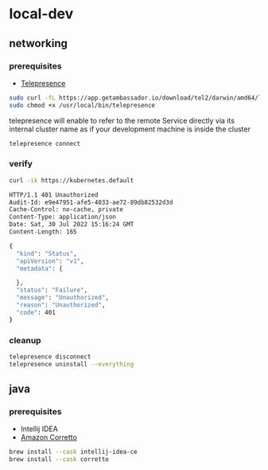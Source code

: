 # local-dev

## networking

### prerequisites

- [Telepresence](https://www.telepresence.io)

```sh
sudo curl -fL https://app.getambassador.io/download/tel2/darwin/amd64/latest/telepresence -o /usr/local/bin/telepresence
sudo chmod +x /usr/local/bin/telepresence
```

telepresence will enable to refer to the remote Service directly via its internal cluster name as if your development machine is inside the cluster

```sh
telepresence connect
```

### verify

```sh
curl -ik https://kubernetes.default
```

```sh
HTTP/1.1 401 Unauthorized
Audit-Id: e9e47951-afe5-4033-ae72-89db82532d3d
Cache-Control: no-cache, private
Content-Type: application/json
Date: Sat, 30 Jul 2022 15:16:24 GMT
Content-Length: 165

{
  "kind": "Status",
  "apiVersion": "v1",
  "metadata": {

  },
  "status": "Failure",
  "message": "Unauthorized",
  "reason": "Unauthorized",
  "code": 401
}
```

### cleanup

```sh
telepresence disconnect
telepresence uninstall --everything
```

## java

### prerequisites

- Intellij IDEA
- [Amazon Corretto](https://aws.amazon.com/corretto/?filtered-posts.sort-by=item.additionalFields.createdDate&filtered-posts.sort-order=desc)

```sh
brew install --cask intellij-idea-ce
brew install --cask corretto
```

